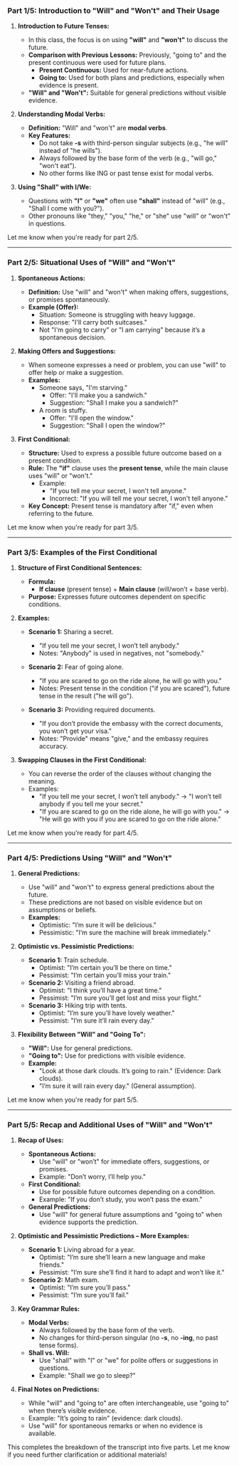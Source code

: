 ### Part 1/5: Introduction to "Will" and "Won't" and Their Usage

1. **Introduction to Future Tenses:**
    
    - In this class, the focus is on using **"will"** and **"won't"** to discuss the future.
    - **Comparison with Previous Lessons:** Previously, "going to" and the present continuous were used for future plans.
        - **Present Continuous:** Used for near-future actions.
        - **Going to:** Used for both plans and predictions, especially when evidence is present.
    - **"Will" and "Won't":** Suitable for general predictions without visible evidence.
2. **Understanding Modal Verbs:**
    
    - **Definition:** "Will" and "won't" are **modal verbs**.
    - **Key Features:**
        - Do not take **-s** with third-person singular subjects (e.g., "he will" instead of "he wills").
        - Always followed by the base form of the verb (e.g., "will go," "won't eat").
        - No other forms like ING or past tense exist for modal verbs.
3. **Using "Shall" with I/We:**
    
    - Questions with **"I"** or **"we"** often use **"shall"** instead of "will" (e.g., "Shall I come with you?").
    - Other pronouns like "they," "you," "he," or "she" use "will" or "won't" in questions.

Let me know when you're ready for part 2/5.

---
### Part 2/5: Situational Uses of "Will" and "Won't"

1. **Spontaneous Actions:**
    
    - **Definition:** Use "will" and "won't" when making offers, suggestions, or promises spontaneously.
    - **Example (Offer):**
        - Situation: Someone is struggling with heavy luggage.
        - Response: "I'll carry both suitcases."
        - Not "I'm going to carry" or "I am carrying" because it’s a spontaneous decision.
2. **Making Offers and Suggestions:**
    
    - When someone expresses a need or problem, you can use "will" to offer help or make a suggestion.
    - **Examples:**
        - Someone says, "I'm starving."
            - Offer: "I'll make you a sandwich."
            - Suggestion: "Shall I make you a sandwich?"
        - A room is stuffy.
            - Offer: "I'll open the window."
            - Suggestion: "Shall I open the window?"
3. **First Conditional:**
    
    - **Structure:** Used to express a possible future outcome based on a present condition.
    - **Rule:** The **"if"** clause uses the **present tense**, while the main clause uses "will" or "won't."
        - Example:
            - "If you tell me your secret, I won't tell anyone."
            - Incorrect: "If you will tell me your secret, I won't tell anyone."
    - **Key Concept:** Present tense is mandatory after "if," even when referring to the future.

Let me know when you're ready for part 3/5.

---
### Part 3/5: Examples of the First Conditional

1. **Structure of First Conditional Sentences:**
    
    - **Formula:**
        - **If clause** (present tense) + **Main clause** (will/won’t + base verb).
    - **Purpose:** Expresses future outcomes dependent on specific conditions.
2. **Examples:**
    
    - **Scenario 1:** Sharing a secret.
        
        - "If you tell me your secret, I won’t tell anybody."
        - Notes: "Anybody" is used in negatives, not "somebody."
    - **Scenario 2:** Fear of going alone.
        
        - "If you are scared to go on the ride alone, he will go with you."
        - Notes: Present tense in the condition ("if you are scared"), future tense in the result ("he will go").
    - **Scenario 3:** Providing required documents.
        
        - "If you don’t provide the embassy with the correct documents, you won’t get your visa."
        - Notes: "Provide" means "give," and the embassy requires accuracy.
3. **Swapping Clauses in the First Conditional:**
    
    - You can reverse the order of the clauses without changing the meaning.
    - Examples:
        - "If you tell me your secret, I won’t tell anybody." → "I won’t tell anybody if you tell me your secret."
        - "If you are scared to go on the ride alone, he will go with you." → "He will go with you if you are scared to go on the ride alone."

Let me know when you’re ready for part 4/5.

---
### Part 4/5: Predictions Using "Will" and "Won't"

1. **General Predictions:**
    
    - Use "will" and "won't" to express general predictions about the future.
    - These predictions are not based on visible evidence but on assumptions or beliefs.
    - **Examples:**
        - Optimistic: "I’m sure it will be delicious."
        - Pessimistic: "I’m sure the machine will break immediately."
2. **Optimistic vs. Pessimistic Predictions:**
    
    - **Scenario 1:** Train schedule.
        - Optimist: "I’m certain you’ll be there on time."
        - Pessimist: "I’m certain you’ll miss your train."
    - **Scenario 2:** Visiting a friend abroad.
        - Optimist: "I think you’ll have a great time."
        - Pessimist: "I’m sure you’ll get lost and miss your flight."
    - **Scenario 3:** Hiking trip with tents.
        - Optimist: "I’m sure you’ll have lovely weather."
        - Pessimist: "I’m sure it’ll rain every day."
3. **Flexibility Between "Will" and "Going To":**
    
    - **"Will":** Use for general predictions.
    - **"Going to":** Use for predictions with visible evidence.
    - **Example:**
        - "Look at those dark clouds. It’s going to rain." (Evidence: Dark clouds).
        - "I’m sure it will rain every day." (General assumption).

Let me know when you're ready for part 5/5.

---
### Part 5/5: Recap and Additional Uses of "Will" and "Won't"

1. **Recap of Uses:**
    
    - **Spontaneous Actions:**
        - Use "will" or "won’t" for immediate offers, suggestions, or promises.
        - Example: "Don’t worry, I’ll help you."
    - **First Conditional:**
        - Use for possible future outcomes depending on a condition.
        - Example: "If you don’t study, you won’t pass the exam."
    - **General Predictions:**
        - Use "will" for general future assumptions and "going to" when evidence supports the prediction.
2. **Optimistic and Pessimistic Predictions – More Examples:**
    
    - **Scenario 1:** Living abroad for a year.
        - Optimist: "I’m sure she’ll learn a new language and make friends."
        - Pessimist: "I’m sure she’ll find it hard to adapt and won’t like it."
    - **Scenario 2:** Math exam.
        - Optimist: "I’m sure you’ll pass."
        - Pessimist: "I’m sure you’ll fail."
3. **Key Grammar Rules:**
    
    - **Modal Verbs:**
        - Always followed by the base form of the verb.
        - No changes for third-person singular (no **-s**, no **-ing**, no past tense forms).
    - **Shall vs. Will:**
        - Use "shall" with "I" or "we" for polite offers or suggestions in questions.
        - Example: "Shall we go to sleep?"
4. **Final Notes on Predictions:**
    
    - While "will" and "going to" are often interchangeable, use "going to" when there’s visible evidence.
    - Example: "It’s going to rain" (evidence: dark clouds).
    - Use "will" for spontaneous remarks or when no evidence is available.

This completes the breakdown of the transcript into five parts. Let me know if you need further clarification or additional materials!